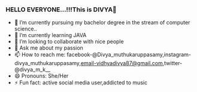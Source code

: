 ### HELLO EVERYONE...!!!This is DIVYA👋

- 🔭 I’m currently pursuing my bachelor degree in the stream of computer science..
- 🌱 I’m currently learning JAVA
- 👯 I’m looking to collaborate with nice people
- 💬 Ask me about my passion 
- 📫 How to reach me: facebook-@Divya_muthukaruppasamy,instagram-divya_muthukaruppasamy,email-vidhyadivya87@gmail.com,twitter-@divya_m_k__
- 😄 Pronouns: She/Her
- ⚡ Fun fact: active social media user,addicted to music

